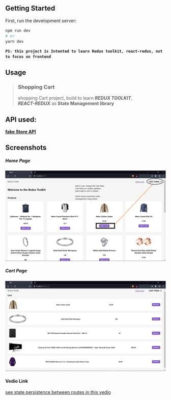 ## Getting Started

First, run the development server:

```bash
npm run dev
# or
yarn dev
```



**`PS: this project is Intented to learn Redux toolkit, react-redux, not to focus on frontend`**


## Usage

> ### **Shopping Cart**  
> shopping Cart project, build to learn ***REDUX TOOLKIT***,  <br> ***REACT-REDUX***
> as **State Management library** 


## API used:
**[fake Store API](https://fakestoreapi.com/products)**

## Screenshots

##### Home Page
![Home Page of Shopping Cart](/screenshots/homePage.png)

##### Cart Page
![Cart Page](/screenshots/CartPage.png)


#### Vedio Link


[see state persistence between routes in this vedio](https://drive.google.com/file/d/1IWz5-aMyngGo7lg8j6H52S3ZZTBWvum7/view?usp=sharing)

